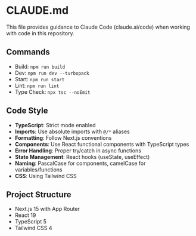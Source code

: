 # CLAUDE.md

This file provides guidance to Claude Code (claude.ai/code) when working with code in this repository.

## Commands
- Build: `npm run build`
- Dev: `npm run dev --turbopack`
- Start: `npm run start`
- Lint: `npm run lint`
- Type Check: `npx tsc --noEmit`

## Code Style
- **TypeScript**: Strict mode enabled
- **Imports**: Use absolute imports with `@/*` aliases
- **Formatting**: Follow Next.js conventions
- **Components**: Use React functional components with TypeScript types
- **Error Handling**: Proper try/catch in async functions
- **State Management**: React hooks (useState, useEffect)
- **Naming**: PascalCase for components, camelCase for variables/functions
- **CSS**: Using Tailwind CSS

## Project Structure
- Next.js 15 with App Router
- React 19
- TypeScript 5
- Tailwind CSS 4